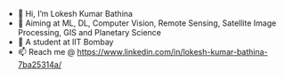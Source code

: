 - 👋 Hi, I’m Lokesh Kumar Bathina
- 👀 Aiming at ML, DL, Computer Vision, Remote Sensing, Satellite Image Processing, GIS and Planetary Science
- 🌱 A student at IIT Bombay
- 📫 Reach me @ https://www.linkedin.com/in/lokesh-kumar-bathina-7ba25314a/

<!---
lokeshkumarbathina/lokeshkumarbathina is a ✨ special ✨ repository because its `README.md` (this file) appears on your GitHub profile.
You can click the Preview link to take a look at your changes.
--->
